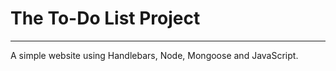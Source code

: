 # <h1>The To-Do List Project</h1>
-----
<p>A simple website using Handlebars, Node, Mongoose and JavaScript.</p>
